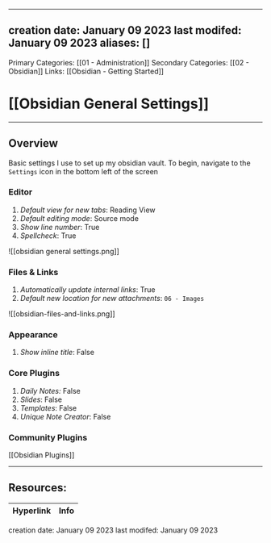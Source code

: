 
---
creation date: January 09 2023
last modifed: January 09 2023
aliases: []
---
Primary Categories: [[01 - Administration]]
Secondary Categories:  [[02 - Obsidian]]
Links: [[Obsidian - Getting Started]]

# [[Obsidian General Settings]]
***
## Overview
Basic settings I use to set up my obsidian vault. To begin, navigate to the `Settings` icon in the bottom left of the screen

### Editor
1. *Default view for new tabs*: Reading View
2. *Default editing mode*: Source mode
3. *Show line number*: True
4. *Spellcheck*: True

![[obsidian general settings.png]]

### Files & Links
1. *Automatically update internal links*: True
2. *Default new location for new attachments*: `06 - Images`

![[obsidian-files-and-links.png]]

### Appearance
1. *Show inline title*: False

### Core Plugins
1. *Daily Notes:* False
2. *Slides*: False
3. *Templates*: False
4. *Unique Note Creator*: False

### Community Plugins
[[Obsidian Plugins]]

***
## Resources:

| Hyperlink | Info |
| --------- | ---- |

creation date: January 09 2023
last modifed: January 09 2023